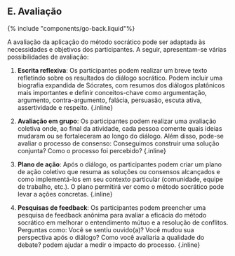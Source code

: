 ## E. Avaliação
{% include "components/go-back.liquid"%}

A avaliação da aplicação do método socrático pode ser adaptada às necessidades e objetivos dos participantes. A seguir, apresentam-se várias possibilidades de avaliação:

1. **Escrita reflexiva**: Os participantes podem realizar um breve texto refletindo sobre os resultados do diálogo socrático. Podem incluir uma biografia expandida de Sócrates, com resumos dos diálogos platônicos mais importantes e definir conceitos-chave como argumentação, argumento, contra-argumento, falácia, persuasão, escuta ativa, assertividade e respeito. {.inline}

2. **Avaliação em grupo**: Os participantes podem realizar uma avaliação coletiva onde, ao final da atividade, cada pessoa comente quais ideias mudaram ou se fortaleceram ao longo do diálogo. Além disso, pode-se avaliar o processo de consenso: Conseguimos construir uma solução conjunta? Como o processo foi percebido? {.inline}

3. **Plano de ação**: Após o diálogo, os participantes podem criar um plano de ação coletivo que resuma as soluções ou consensos alcançados e como implementá-los em seu contexto particular (comunidade, equipe de trabalho, etc.). O plano permitirá ver como o método socrático pode levar a ações concretas. {.inline}

4. **Pesquisas de feedback**: Os participantes podem preencher uma pesquisa de feedback anônima para avaliar a eficácia do método socrático em melhorar o entendimento mútuo e a resolução de conflitos. Perguntas como: Você se sentiu ouvido(a)? Você mudou sua perspectiva após o diálogo? Como você avaliaria a qualidade do debate? podem ajudar a medir o impacto do processo. {.inline}
